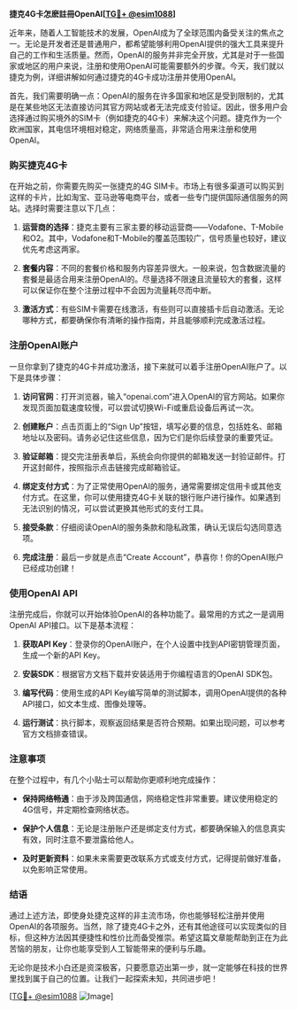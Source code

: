 **捷克4G卡怎麽註冊OpenAI[[TG💪+ @esim1088](https://t.me/s/esim1088)]**

近年来，随着人工智能技术的发展，OpenAI成为了全球范围内备受关注的焦点之一。无论是开发者还是普通用户，都希望能够利用OpenAI提供的强大工具来提升自己的工作和生活质量。然而，OpenAI的服务并非完全开放，尤其是对于一些国家或地区的用户来说，注册和使用OpenAI可能需要额外的步骤。今天，我们就以捷克为例，详细讲解如何通过捷克的4G卡成功注册并使用OpenAI。

首先，我们需要明确一点：OpenAI的服务在许多国家和地区是受到限制的，尤其是在某些地区无法直接访问其官方网站或者无法完成支付验证。因此，很多用户会选择通过购买境外的SIM卡（例如捷克的4G卡）来解决这个问题。捷克作为一个欧洲国家，其电信环境相对稳定，网络质量高，非常适合用来注册和使用OpenAI。

### 购买捷克4G卡

在开始之前，你需要先购买一张捷克的4G SIM卡。市场上有很多渠道可以购买到这样的卡片，比如淘宝、亚马逊等电商平台，或者一些专门提供国际通信服务的网站。选择时需要注意以下几点：

1. **运营商的选择**：捷克主要有三家主要的移动运营商——Vodafone、T-Mobile和O2。其中，Vodafone和T-Mobile的覆盖范围较广，信号质量也较好，建议优先考虑这两家。
   
2. **套餐内容**：不同的套餐价格和服务内容差异很大。一般来说，包含数据流量的套餐是最适合用来注册OpenAI的。尽量选择不限速且流量较大的套餐，这样可以保证你在整个注册过程中不会因为流量耗尽而中断。

3. **激活方式**：有些SIM卡需要在线激活，有些则可以直接插卡后自动激活。无论哪种方式，都要确保你有清晰的操作指南，并且能够顺利完成激活过程。

### 注册OpenAI账户

一旦你拿到了捷克的4G卡并成功激活，接下来就可以着手注册OpenAI账户了。以下是具体步骤：

1. **访问官网**：打开浏览器，输入“openai.com”进入OpenAI的官方网站。如果你发现页面加载速度较慢，可以尝试切换Wi-Fi或重启设备后再试一次。

2. **创建账户**：点击页面上的“Sign Up”按钮，填写必要的信息，包括姓名、邮箱地址以及密码。请务必记住这些信息，因为它们是你后续登录的重要凭证。

3. **验证邮箱**：提交完注册表单后，系统会向你提供的邮箱发送一封验证邮件。打开这封邮件，按照指示点击链接完成邮箱验证。

4. **绑定支付方式**：为了正常使用OpenAI的服务，通常需要绑定信用卡或其他支付方式。在这里，你可以使用捷克4G卡关联的银行账户进行操作。如果遇到无法识别的情况，可以尝试更换其他形式的支付工具。

5. **接受条款**：仔细阅读OpenAI的服务条款和隐私政策，确认无误后勾选同意选项。

6. **完成注册**：最后一步就是点击“Create Account”，恭喜你！你的OpenAI账户已经成功创建！

### 使用OpenAI API

注册完成后，你就可以开始体验OpenAI的各种功能了。最常用的方式之一是调用OpenAI API接口。以下是基本流程：

1. **获取API Key**：登录你的OpenAI账户，在个人设置中找到API密钥管理页面，生成一个新的API Key。

2. **安装SDK**：根据官方文档下载并安装适用于你编程语言的OpenAI SDK包。

3. **编写代码**：使用生成的API Key编写简单的测试脚本，调用OpenAI提供的各种API接口，如文本生成、图像处理等。

4. **运行测试**：执行脚本，观察返回结果是否符合预期。如果出现问题，可以参考官方文档排查错误。

### 注意事项

在整个过程中，有几个小贴士可以帮助你更顺利地完成操作：

- **保持网络畅通**：由于涉及跨国通信，网络稳定性非常重要。建议使用稳定的4G信号，并定期检查网络状态。
  
- **保护个人信息**：无论是注册账户还是绑定支付方式，都要确保输入的信息真实有效，同时注意不要泄露给他人。

- **及时更新资料**：如果未来需要更改联系方式或支付方式，记得提前做好准备，以免影响正常使用。

### 结语

通过上述方法，即使身处捷克这样的非主流市场，你也能够轻松注册并使用OpenAI的各项服务。当然，除了捷克4G卡之外，还有其他途径可以实现类似的目标，但这种方法因其便捷性和性价比而备受推崇。希望这篇文章能帮助到正在为此苦恼的朋友，让你也能享受到人工智能带来的便利与乐趣。

无论你是技术小白还是资深极客，只要愿意迈出第一步，就一定能够在科技的世界里找到属于自己的位置。让我们一起探索未知，共同进步吧！

[[TG💪+ @esim1088](https://t.me/s/esim1088) ![Image](https://i.postimg.cc/4NQfJmqS/Snipaste-2025-05-13-00-14-12.png)]